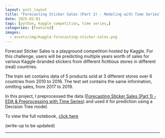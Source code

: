 ```yaml
---
layout: post_layout
title: "Forecasting Sticker Sales (Part 2) - Modeling with Time Series"
date: 2025-02-01
tags: [python, kaggle competition, time series,]
categories: [Featured]
images:
  - assets/img/kaggle-forecasting-sticker-sales.png
---
```


Forecast Sticker Sales is a playground competition hosted by Kaggle. For this challenge, users will be predicting multiple years worth of sales for various Kaggle-branded stickers from different fictitious stores in different (real) countries. 

The train set contains data of 5 products sold at 3 different stores over 6 countries from 2010 to 2016. The test set contains the same information, omitting sales, from 2017 to 2019.

In this project, I preprocessed the data ([Forecasting Sticker Sales (Part 1) - EDA & Preprocessing with Time Series](https://hoale2908.github.io/featured/2025/01/25/sales-eda-preprocessing-time-series.html)) and used it for prediction using a Decision Tree model. 

To view the full notebook, [click here](https://www.kaggle.com/code/hoale2908/forecasting-sticker-sales-2)

(write-up to be updated)
___
